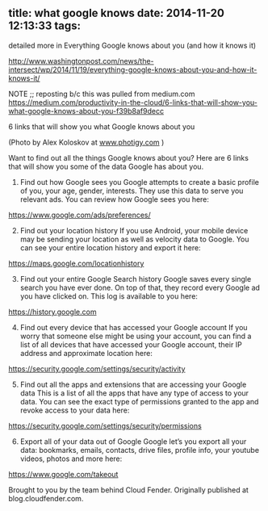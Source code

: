 title: what google knows
date: 2014-11-20 12:13:33
tags:
---


detailed more in Everything Google knows about you (and how it knows it)

http://www.washingtonpost.com/news/the-intersect/wp/2014/11/19/everything-google-knows-about-you-and-how-it-knows-it/


NOTE ;; reposting b/c this was pulled from medium.com
https://medium.com/productivity-in-the-cloud/6-links-that-will-show-you-what-google-knows-about-you-f39b8af9decc


6 links that will show you what Google knows about you


(Photo by Alex Koloskov at www.photigy.com )

Want to find out all the things Google knows about you? Here are 6 links that will show you some of the data Google has about you.

1. Find out how Google sees you
Google attempts to create a basic profile of you, your age, gender, interests. They use this data to serve you relevant ads. You can review how Google sees you here:

https://www.google.com/ads/preferences/

2. Find out your location history
If you use Android, your mobile device may be sending your location as well as velocity data to Google. You can see your entire location history and export it here:

https://maps.google.com/locationhistory

3. Find out your entire Google Search history
Google saves every single search you have ever done. On top of that, they record every Google ad you have clicked on. This log is available to you here:

https://history.google.com

4. Find out every device that has accessed your Google account
If you worry that someone else might be using your account, you can find a list of all devices that have accessed your Google account, their IP address and approximate location here:

https://security.google.com/settings/security/activity

5. Find out all the apps and extensions that are accessing your Google data
This is a list of all the apps that have any type of access to your data. You can see the exact type of permissions granted to the app and revoke access to your data here:

https://security.google.com/settings/security/permissions

6. Export all of your data out of Google
Google let’s you export all your data: bookmarks, emails, contacts, drive files, profile info, your youtube videos, photos and more here:

https://www.google.com/takeout

Brought to you by the team behind Cloud Fender. Originally published at blog.cloudfender.com.
